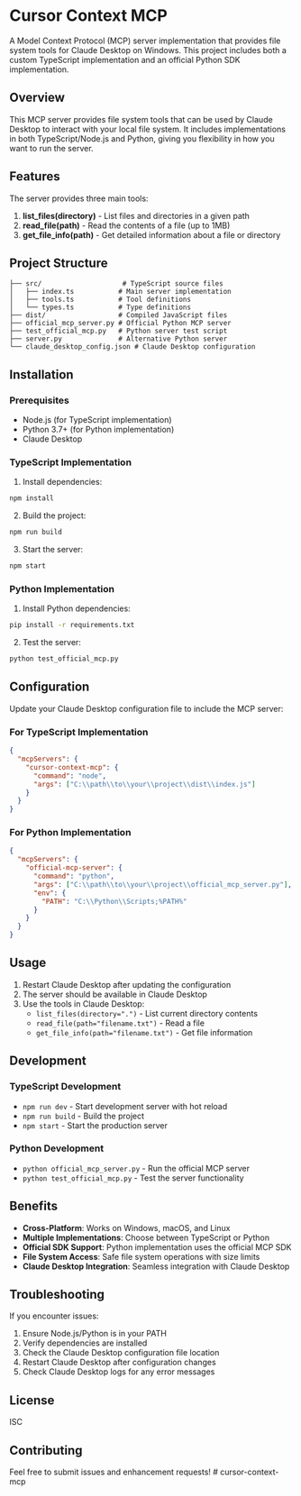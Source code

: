 # Cursor Context MCP

A Model Context Protocol (MCP) server implementation that provides file system tools for Claude Desktop on Windows. This project includes both a custom TypeScript implementation and an official Python SDK implementation.

## Overview

This MCP server provides file system tools that can be used by Claude Desktop to interact with your local file system. It includes implementations in both TypeScript/Node.js and Python, giving you flexibility in how you want to run the server.

## Features

The server provides three main tools:

1. **list_files(directory)** - List files and directories in a given path
2. **read_file(path)** - Read the contents of a file (up to 1MB)
3. **get_file_info(path)** - Get detailed information about a file or directory

## Project Structure

```
├── src/                    # TypeScript source files
│   ├── index.ts           # Main server implementation
│   ├── tools.ts           # Tool definitions
│   └── types.ts           # Type definitions
├── dist/                  # Compiled JavaScript files
├── official_mcp_server.py # Official Python MCP server
├── test_official_mcp.py   # Python server test script
├── server.py              # Alternative Python server
└── claude_desktop_config.json # Claude Desktop configuration
```

## Installation

### Prerequisites

- Node.js (for TypeScript implementation)
- Python 3.7+ (for Python implementation)
- Claude Desktop

### TypeScript Implementation

1. Install dependencies:
```bash
npm install
```

2. Build the project:
```bash
npm run build
```

3. Start the server:
```bash
npm start
```

### Python Implementation

1. Install Python dependencies:
```bash
pip install -r requirements.txt
```

2. Test the server:
```bash
python test_official_mcp.py
```

## Configuration

Update your Claude Desktop configuration file to include the MCP server:

### For TypeScript Implementation
```json
{
  "mcpServers": {
    "cursor-context-mcp": {
      "command": "node",
      "args": ["C:\\path\\to\\your\\project\\dist\\index.js"]
    }
  }
}
```

### For Python Implementation
```json
{
  "mcpServers": {
    "official-mcp-server": {
      "command": "python",
      "args": ["C:\\path\\to\\your\\project\\official_mcp_server.py"],
      "env": {
        "PATH": "C:\\Python\\Scripts;%PATH%"
      }
    }
  }
}
```

## Usage

1. Restart Claude Desktop after updating the configuration
2. The server should be available in Claude Desktop
3. Use the tools in Claude Desktop:
   - `list_files(directory=".")` - List current directory contents
   - `read_file(path="filename.txt")` - Read a file
   - `get_file_info(path="filename.txt")` - Get file information

## Development

### TypeScript Development

- `npm run dev` - Start development server with hot reload
- `npm run build` - Build the project
- `npm start` - Start the production server

### Python Development

- `python official_mcp_server.py` - Run the official MCP server
- `python test_official_mcp.py` - Test the server functionality

## Benefits

- **Cross-Platform**: Works on Windows, macOS, and Linux
- **Multiple Implementations**: Choose between TypeScript or Python
- **Official SDK Support**: Python implementation uses the official MCP SDK
- **File System Access**: Safe file system operations with size limits
- **Claude Desktop Integration**: Seamless integration with Claude Desktop

## Troubleshooting

If you encounter issues:

1. Ensure Node.js/Python is in your PATH
2. Verify dependencies are installed
3. Check the Claude Desktop configuration file location
4. Restart Claude Desktop after configuration changes
5. Check Claude Desktop logs for any error messages

## License

ISC

## Contributing

Feel free to submit issues and enhancement requests!
#   c u r s o r - c o n t e x t - m c p  
 